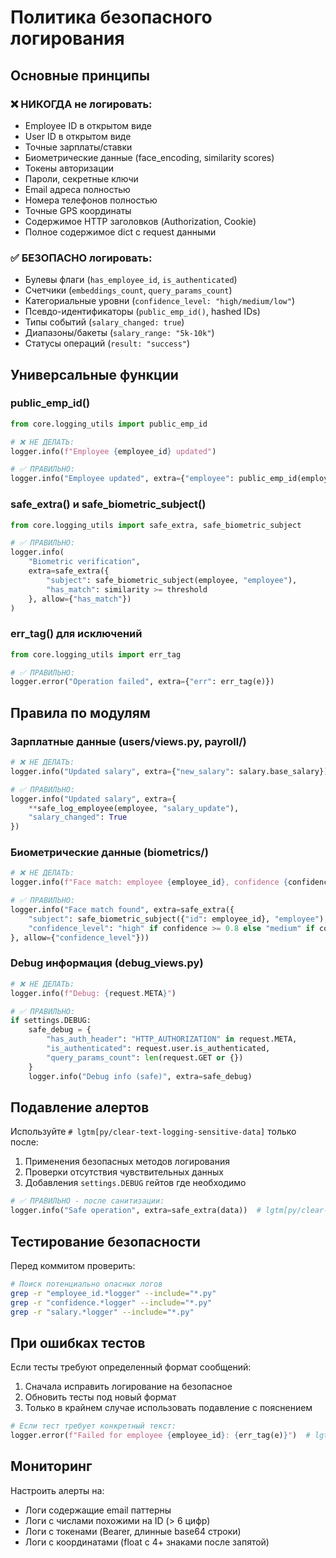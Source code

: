 # Политика безопасного логирования

## Основные принципы

### ❌ НИКОГДА не логировать:
- Employee ID в открытом виде 
- User ID в открытом виде
- Точные зарплаты/ставки
- Биометрические данные (face_encoding, similarity scores)
- Токены авторизации
- Пароли, секретные ключи  
- Email адреса полностью
- Номера телефонов полностью
- Точные GPS координаты
- Содержимое HTTP заголовков (Authorization, Cookie)
- Полное содержимое dict с request данными

### ✅ БЕЗОПАСНО логировать:
- Булевы флаги (`has_employee_id`, `is_authenticated`)
- Счетчики (`embeddings_count`, `query_params_count`)
- Категориальные уровни (`confidence_level: "high/medium/low"`)
- Псевдо-идентификаторы (`public_emp_id()`, hashed IDs)
- Типы событий (`salary_changed: true`)
- Диапазоны/бакеты (`salary_range: "5k-10k"`)
- Статусы операций (`result: "success"`)

## Универсальные функции

### public_emp_id()
```python
from core.logging_utils import public_emp_id

# ❌ НЕ ДЕЛАТЬ:
logger.info(f"Employee {employee_id} updated")

# ✅ ПРАВИЛЬНО:
logger.info("Employee updated", extra={"employee": public_emp_id(employee_id)})
```

### safe_extra() и safe_biometric_subject()
```python
from core.logging_utils import safe_extra, safe_biometric_subject

# ✅ ПРАВИЛЬНО:
logger.info(
    "Biometric verification", 
    extra=safe_extra({
        "subject": safe_biometric_subject(employee, "employee"),
        "has_match": similarity >= threshold
    }, allow={"has_match"})
)
```

### err_tag() для исключений
```python
from core.logging_utils import err_tag

# ✅ ПРАВИЛЬНО:
logger.error("Operation failed", extra={"err": err_tag(e)})
```

## Правила по модулям

### Зарплатные данные (users/views.py, payroll/)
```python
# ❌ НЕ ДЕЛАТЬ:
logger.info("Updated salary", extra={"new_salary": salary.base_salary})

# ✅ ПРАВИЛЬНО:
logger.info("Updated salary", extra={
    **safe_log_employee(employee, "salary_update"),
    "salary_changed": True
})
```

### Биометрические данные (biometrics/)
```python  
# ❌ НЕ ДЕЛАТЬ:
logger.info(f"Face match: employee {employee_id}, confidence {confidence}")

# ✅ ПРАВИЛЬНО:
logger.info("Face match found", extra=safe_extra({
    "subject": safe_biometric_subject({"id": employee_id}, "employee"),
    "confidence_level": "high" if confidence >= 0.8 else "medium" if confidence >= 0.6 else "low"
}, allow={"confidence_level"}))
```

### Debug информация (debug_views.py)
```python
# ❌ НЕ ДЕЛАТЬ:  
logger.info(f"Debug: {request.META}")

# ✅ ПРАВИЛЬНО:
if settings.DEBUG:
    safe_debug = {
        "has_auth_header": "HTTP_AUTHORIZATION" in request.META,
        "is_authenticated": request.user.is_authenticated,
        "query_params_count": len(request.GET or {})
    }
    logger.info("Debug info (safe)", extra=safe_debug)
```

## Подавление алертов

Используйте `# lgtm[py/clear-text-logging-sensitive-data]` только после:
1. Применения безопасных методов логирования
2. Проверки отсутствия чувствительных данных
3. Добавления `settings.DEBUG` гейтов где необходимо

```python
# ✅ ПРАВИЛЬНО - после санитизации:
logger.info("Safe operation", extra=safe_extra(data))  # lgtm[py/clear-text-logging-sensitive-data]
```

## Тестирование безопасности

Перед коммитом проверить:
```bash
# Поиск потенциально опасных логов
grep -r "employee_id.*logger" --include="*.py"
grep -r "confidence.*logger" --include="*.py"  
grep -r "salary.*logger" --include="*.py"
```

## При ошибках тестов

Если тесты требуют определенный формат сообщений:
1. Сначала исправить логирование на безопасное
2. Обновить тесты под новый формат  
3. Только в крайнем случае использовать подавление с пояснением

```python
# Если тест требует конкретный текст:
logger.error(f"Failed for employee {employee_id}: {err_tag(e)}")  # lgtm[py/clear-text-logging-sensitive-data] - Required by test_employee_error_format
```

## Мониторинг

Настроить алерты на:
- Логи содержащие email паттерны
- Логи с числами похожими на ID (> 6 цифр)
- Логи с токенами (Bearer, длинные base64 строки)
- Логи с координатами (float с 4+ знаками после запятой)